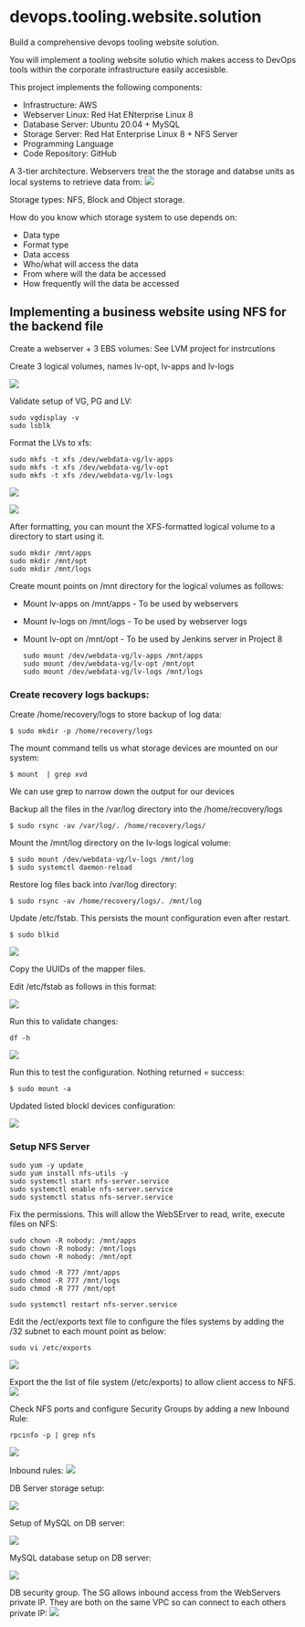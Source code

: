 # devops.tooling.website.solution
Build a comprehensive devops tooling website solution.

You will implement a tooling website solutio which makes access to DevOps tools within the corporate infrastructure easily accesisble. 

This project implements the following components:

  - Infrastructure: AWS
  - Webserver Linux: Red Hat ENterprise Linux 8
  - Database Server: Ubuntu 20.04 + MySQL
  - Storage Server: Red Hat Enterprise Linux 8 + NFS Server
  - Programming Language
  - Code Repository: GitHub

A 3-tier architecture.
Webservers treat the the storage and databse units as local systems to retrieve data from:
![](https://github.com/naqeebghazi/devops.tooling.website.solution/blob/main/images/1.three-tierArchitecture.png?raw=true)

Storage types:
NFS, Block and Object storage.

How do you know which storage system to use depends on:
  - Data type
  - Format type
  - Data access
  - Who/what will access the data
  - From where will the data be accessed
  - How frequently will the data be accessed

## Implementing a business website using NFS for the backend file

Create a webserver + 3 EBS volumes: See LVM project for instrcutions

Create 3 logical volumes, names lv-opt, lv-apps and lv-logs

![](https://github.com/naqeebghazi/devops.tooling.website.solution/blob/main/images/lvcreate123.png?raw=true)

Validate setup of VG, PG and LV:

    sudo vgdisplay -v
    sudo lsblk

Format the LVs to xfs:

    sudo mkfs -t xfs /dev/webdata-vg/lv-apps
    sudo mkfs -t xfs /dev/webdata-vg/lv-opt
    sudo mkfs -t xfs /dev/webdata-vg/lv-logs

![](https://github.com/naqeebghazi/devops.tooling.website.solution/blob/main/images/sudomkfs.xfs.png?raw=true)

![](https://github.com/naqeebghazi/devops.tooling.website.solution/blob/main/images/formatXFSsuccess.png?raw=true)

After formatting, you can mount the XFS-formatted logical volume to a directory to start using it. 

    sudo mkdir /mnt/apps
    sudo mkdir /mnt/opt
    sudo mkdir /mnt/logs

Create mount points on /mnt directory for the logical volumes as follows: 
- Mount lv-apps on /mnt/apps - To be used by webservers 
- Mount Iv-logs on /mnt/logs - To be used by webserver logs
- Mount Iv-opt on /mnt/opt - To be used by Jenkins server in Project 8

      sudo mount /dev/webdata-vg/lv-apps /mnt/apps
      sudo mount /dev/webdata-vg/lv-opt /mnt/opt
      sudo mount /dev/webdata-vg/lv-logs /mnt/logs

### Create recovery logs backups:

Create /home/recovery/logs to store backup of log data:

    $ sudo mkdir -p /home/recovery/logs

The mount command tells us what storage devices are mounted on our system:

    $ mount  | grep xvd

We can use grep to narrow down the output for our devices

Backup all the files in the /var/log directory into the /home/recovery/logs

    $ sudo rsync -av /var/log/. /home/recovery/logs/

Mount the /mnt/log directory on the lv-logs logical volume:

    $ sudo mount /dev/webdata-vg/lv-logs /mnt/log
    $ sudo systemctl daemon-reload

Restore log files back into /var/log directory:

    $ sudo rsync -av /home/recovery/logs/. /mnt/log

Update /etc/fstab. This persists the mount configuration even after restart.

    $ sudo blkid 

![](https://github.com/naqeebghazi/devops.tooling.website.solution/blob/main/images/blkid.png?raw=true)

Copy the UUIDs of the mapper files.

Edit /etc/fstab as follows in this format:

![](https://github.com/naqeebghazi/devops.tooling.website.solution/blob/main/images/fstab.png?raw=true)

Run this to validate changes:

    df -h 

![](https://github.com/naqeebghazi/devops.tooling.website.solution/blob/main/images/df-h_AFTERmounting_all_3.png?raw=true)

Run this to test the configuration. Nothing returned = success:

    $ sudo mount -a

Updated listed blockl devices configuration:

![](https://github.com/naqeebghazi/devops.tooling.website.solution/blob/main/images/lsblk2.png?raw=true)

### Setup NFS Server

    sudo yum -y update
    sudo yum install nfs-utils -y
    sudo systemctl start nfs-server.service
    sudo systemctl enable nfs-server.service
    sudo systemctl status nfs-server.service


Fix the permissions. This will allow the WebSErver to read, write, execute files on NFS:

    sudo chown -R nobody: /mnt/apps
    sudo chown -R nobody: /mnt/logs
    sudo chown -R nobody: /mnt/opt
    
    sudo chmod -R 777 /mnt/apps
    sudo chmod -R 777 /mnt/logs
    sudo chmod -R 777 /mnt/opt
    
    sudo systemctl restart nfs-server.service

Edit the /ect/exports text file to configure the files systems by adding the /32 subnet to each mount point as below:

    sudo vi /etc/exports

![](https://github.com/naqeebghazi/devops.tooling.website.solution/blob/main/images/etc.Exports.png?raw=true)

Export the the list of file system (/etc/exports) to allow client access to NFS.  
![](https://github.com/naqeebghazi/devops.tooling.website.solution/blob/main/images/exportfs*.png?raw=true)

Check NFS ports and configure Security Groups by adding a new Inbound Rule:

    rpcinfo -p | grep nfs

![](https://github.com/naqeebghazi/devops.tooling.website.solution/blob/main/images/rpcinfo-p.png?raw=true)

Inbound rules:
![](https://github.com/naqeebghazi/devops.tooling.website.solution/blob/main/images/inboundRules.png?raw=true)



DB Server storage setup:

![](https://github.com/naqeebghazi/devops.tooling.website.solution/blob/main/images/DBserverBlockSetup.png?raw=true)

Setup of MySQL on DB server:

![](https://github.com/naqeebghazi/devops.tooling.website.solution/blob/main/images/MySQLstatus.png?raw=true)

MySQL database setup on DB server:

![](https://github.com/naqeebghazi/devops.tooling.website.solution/blob/main/images/mysqlToolingSetup.png?raw=true)


DB security group. The SG allows inbound access from the WebServers private IP. They are both on the same VPC so can connect to each others private IP:
![](https://github.com/naqeebghazi/devops.tooling.website.solution/blob/main/images/DBsecuritygroup.png?raw=true)



